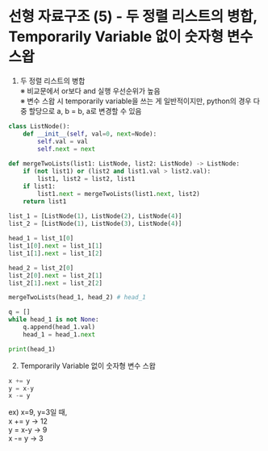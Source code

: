 # 선형 자료구조 (5) - 두 정렬 리스트의 병합, Temporarily Variable 없이 숫자형 변수 스왑

1. 두 정렬 리스트의 병합
<br/>※ 비교문에서 or보다 and 실행 우선순위가 높음
<br/>※ 변수 스왑 시 temporarily variable을 쓰는 게 일반적이지만, python의 경우 다중 할당으로 a, b = b, a로 변경할 수 있음

```python
class ListNode():
    def __init__(self, val=0, next=Node):
        self.val = val
        self.next = next
        
def mergeTwoLists(list1: ListNode, list2: ListNode) -> ListNode:
    if (not list1) or (list2 and list1.val > list2.val):
        list1, list2 = list2, list1
    if list1:
        list1.next = mergeTwoLists(list1.next, list2)
    return list1
    
list_1 = [ListNode(1), ListNode(2), ListNode(4)]
list_2 = [ListNode(1), ListNode(3), ListNode(4)]

head_1 = list_1[0]
list_1[0].next = list_1[1]
list_1[1].next = list_1[2]

head_2 = list_2[0]
list_2[0].next = list_2[1]
list_2[1].next = list_2[2]

mergeTwoLists(head_1, head_2) # head_1

q = []
while head_1 is not None:
    q.append(head_1.val)
    head_1 = head_1.next

print(head_1)
```

2. Temporarily Variable 없이 숫자형 변수 스왑
```python
x += y
y = x-y
x -= y
```
ex) x=9, y=3일 때, 
<br/>x += y -> 12
<br/>y = x-y -> 9
<br/>x -= y -> 3
